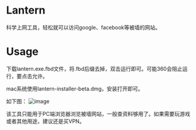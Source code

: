 # Lantern
科学上网工具，轻松就可以访问google、facebook等被墙的网站。

# Usage
下载lantern.exe.fbd文件，将.fbd后缀去掉，双击运行即可。可能360会阻止运行，要点击允许。

mac系统使用lantern-installer-beta.dmg，安装打开即可。

如下图：
![image](https://github.com/liuling07/Lantern/raw/master/20151111215158.png)

该工具只能用于PC端浏览器浏览被墙网站，一般查资料够用了。如果需要玩游戏或者其他用途，建议还是买VPN。
